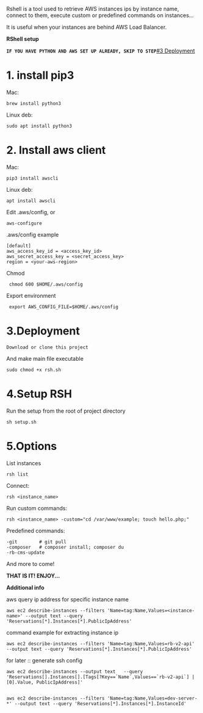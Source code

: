 Rshell is a tool used to retrieve AWS instances ips by instance name, connect to them,
execute custom or predefined commands on instances...

It is useful when your instances are behind AWS Load Balancer.

**RShell setup**

**`IF YOU HAVE PYTHON AND AWS SET UP ALREADY, SKIP TO STEP`**[#3 Deployment](#3deployment)
# 1. install pip3 #

Mac:

    brew install python3

Linux deb:

    sudo apt install python3

# 2. Install aws client #
 
Mac:

    pip3 install awscli

Linux deb:

    apt install awscli 

Edit .aws/config, or

    aws-configure

.aws/config example
   
    [default]
    aws_access_key_id = <access_key_id> 
    aws_secret_access_key = <secret_access_key>
    region = <your-aws-region>

Chmod

     chmod 600 $HOME/.aws/config

Export environment

     export AWS_CONFIG_FILE=$HOME/.aws/config

# 3.Deployment #

    Download or clone this project
    
And make main file executable

    sudo chmod +x rsh.sh

# 4.Setup RSH #

Run the setup from the root of project directory

    sh setup.sh

# 5.Options #

List instances

    rsh list
    
Connect:

    rsh <instance_name>

Run custom commands:

    rsh <instance_name> -custom="cd /var/www/example; touch hello.php;"
    
Predefined commands:
    
    -git        # git pull
    -composer   # composer install; composer du
    -rb-cms-update
    
And more to come!

**THAT IS IT! ENJOY...**


**Additional info**

aws query ip address for specific instance name

    aws ec2 describe-instances --filters 'Name=tag:Name,Values=<instance-name>' --output text --query 'Reservations[*].Instances[*].PublicIpAddress'

command example for extracting instance ip

    aws ec2 describe-instances --filters 'Name=tag:Name,Values=rb-v2-api' --output text --query 'Reservations[*].Instances[*].PublicIpAddress'

for later :: generate ssh config

    aws ec2 describe-instances --output text   --query 'Reservations[].Instances[].[Tags[?Key==`Name`,Values==`rb-v2-api`] | [0].Value, PublicIpAddress]'


    aws ec2 describe-instances --filters 'Name=tag:Name,Values=dev-server-*' --output text --query 'Reservations[*].Instances[*].InstanceId'
